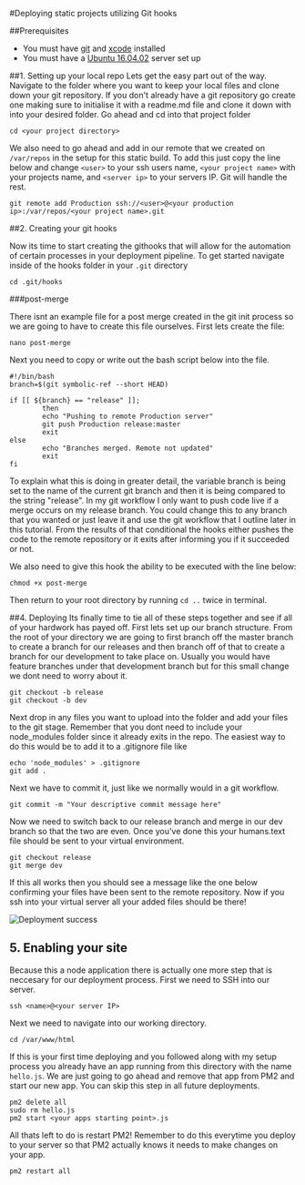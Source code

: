#Deploying static projects utilizing Git hooks

##Prerequisites
* You must have [git](https://git-scm.com/downloads) and [xcode](https://developer.apple.com/xcode/) installed
* You must have a [Ubuntu 16.04.02](https://github.com/spencerlee200/spinnynotes/blob/master/setup.md) server set up

##1. Setting up your local repo
Lets get the easy part out of the way. Navigate to the folder where you want to keep your local files and clone down your git repository. If you don't already have a git repository go create one making sure to initialise it with a readme.md file and clone it down with into your desired folder. Go ahead and cd into that project folder 

```shell
cd <your project directory>
```

We also need to go ahead and add in our remote that we created on `/var/repos` in the setup for this static build. To add this just copy the line below and change `<user>` to your ssh users name, `<your project name>` with your projects name, and `<server ip>` to your servers IP. Git will handle the rest.

```shell
git remote add Production ssh://<user>@<your production ip>:/var/repos/<your project name>.git
```

##2. Creating your git hooks

Now its time to start creating the githooks that will allow for the automation of certain processes in your deployment pipeline. To get started navigate inside of the hooks folder in your `.git` directory

```shell
cd .git/hooks
```

###post-merge

There isnt an example file for a post merge created in the git init process so we are going to have to create this file ourselves. First lets create the file:

```shell
nano post-merge
``` 

Next you need to copy or write out the bash script below into the file. 

```shell
#!/bin/bash
branch=$(git symbolic-ref --short HEAD)

if [[ ${branch} == "release" ]];
        then
        echo "Pushing to remote Production server"
        git push Production release:master
        exit
else
        echo "Branches merged. Remote not updated"
        exit
fi
```

To explain what this is doing in greater detail, the variable branch is being set to the name of the current git branch and then it is being compared to the string "release". In my git workflow I only want to push code live if a merge occurs on my release branch. You could change this to any branch that you wanted or just leave it and use the git workflow that I outline later in this tutorial. From the results of that conditional the hooks either pushes the code to the remote repository or it exits after informing you if it succeeded or not.

We also need to give this hook the ability to be executed with the line below:

```shell
chmod +x post-merge
```

Then return to your root directory by running `cd ..` twice in terminal.

##4. Deploying
Its finally time to tie all of these steps together and see if all of your hardwork has payed off. First lets set up our branch structure. From the root of your directory we are going to first branch off the master branch to create a branch for our releases and then branch off of that to create a branch for our development to take place on. Usually you would have feature branches under that development branch but for this small change we dont need to worry about it. 

```shell
git checkout -b release
git checkout -b dev
```

Next drop in any files you want to upload into the folder and add your files to the git stage. Remember that you dont need to include your node_modules folder since it already exits in the repo. The easiest way to do this would be to add it to a .gitignore file like 

```shell
echo 'node_modules' > .gitignore
git add .
```

Next we have to commit it, just like we normally would in a git workflow.

```shell
git commit -m "Your descriptive commit message here"
```

Now we need to switch back to our release branch and merge in our dev branch so that the two are even. Once you've done this your humans.text file should be sent to your virtual environment.

```shell
git checkout release
git merge dev
```

If this all works then you should see a message like the one below confirming your files have been sent to the remote repository. Now if you ssh into your virtual server all your added files should be there!

![Deployment success](http://i.imgur.com/SHWYjOH.png)

## 5. Enabling your site
Because this a node application there is actually one more step that is neccesary for our deployment process. First we need to SSH into our server.

```shell
ssh <name>@<your server IP>
```

Next we need to navigate into our working directory.

```shell
cd /var/www/html
``` 

If this is your first time deploying and you followed along with my setup process you already have an app running from this directory with the name `hello.js`. We are just going to go ahead and remove that app from PM2 and start our new app. You can skip this step in all future deployments.

```shell
pm2 delete all
sudo rm hello.js
pm2 start <your apps starting point>.js
```

All thats left to do is restart PM2! Remember to do this everytime you deploy to your server so that PM2 actually knows it needs to make changes on your app.

```shell
pm2 restart all
```